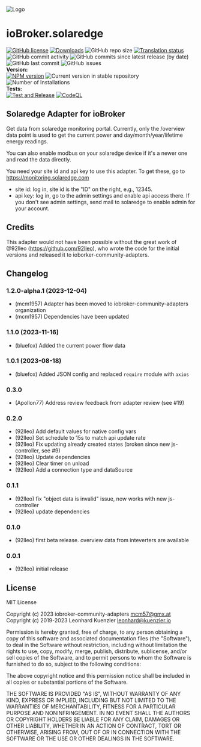 ![Logo](admin/solaredge.png)
# ioBroker.solaredge

[![GitHub license](https://img.shields.io/github/license/iobroker-community-adapters/ioBroker.solaredge)](https://github.com/iobroker-community-adapters/ioBroker.solaredge/blob/main/LICENSE)
[![Downloads](https://img.shields.io/npm/dm/iobroker.solaredge.svg)](https://www.npmjs.com/package/iobroker.solaredge)
![GitHub repo size](https://img.shields.io/github/repo-size/iobroker-community-adapters/ioBroker.solaredge)
[![Translation status](https://weblate.iobroker.net/widgets/adapters/-/solaredge/svg-badge.svg)](https://weblate.iobroker.net/engage/adapters/?utm_source=widget)</br>
![GitHub commit activity](https://img.shields.io/github/commit-activity/m/iobroker-community-adapters/ioBroker.solaredge)
![GitHub commits since latest release (by date)](https://img.shields.io/github/commits-since/iobroker-community-adapters/ioBroker.solaredge/latest)
![GitHub last commit](https://img.shields.io/github/last-commit/iobroker-community-adapters/ioBroker.solaredge)
![GitHub issues](https://img.shields.io/github/issues/iobroker-community-adapters/ioBroker.solaredge)
</br>
**Version:** </br>
[![NPM version](http://img.shields.io/npm/v/iobroker.solaredge.svg)](https://www.npmjs.com/package/iobroker.solaredge)
![Current version in stable repository](https://iobroker.live/badges/solaredge-stable.svg)
![Number of Installations](https://iobroker.live/badges/solaredge-installed.svg)
</br>
**Tests:** </br>
[![Test and Release](https://github.com/iobroker-community-adapters/ioBroker.solaredge/actions/workflows/test-and-release.yml/badge.svg)](https://github.com/iobroker-community-adapters/ioBroker.solaredge/actions/workflows/test-and-release.yml)
[![CodeQL](https://github.com/iobroker-community-adapters/ioBroker.solaredge/actions/workflows/codeql.yml/badge.svg)](https://github.com/iobroker-community-adapters/ioBroker.solaredge/actions/workflows/codeql.yml)

<!--
## Sentry
**This adapter uses Sentry libraries to automatically report exceptions and code errors to the developers.**
For more details and for information how to disable the error reporting see [Sentry-Plugin Documentation](https://github.com/ioBroker/plugin-sentry#plugin-sentry)! Sentry reporting is used starting with js-controller 3.0.
-->

## Solaredge Adapter for ioBroker 

Get data from solaredge monitoring portal.
Currently, only the /overview data point is used to get the current power and day/month/year/lifetime energy readings.

You can also enable modbus on your solaredge device if it's a newer one and read the data directly. 

You need your site id and api key to use this adapter. To get these, go to https://monitoring.solaredge.com  
- site id: log in, site id is the "ID" on the right, e.g., 12345.  
- api key: log in, go to the admin settings and enable api access there. If you don't see admin settings, send mail to solaredge to enable admin for your account.


## Credits

This adapter would not have been possible without the great work of @92lleo (https://github.com/92lleo), who wrote the code for the initial versions and released it to ioborker-community-adapters.

<!--
	### **WORK IN PROGRESS**
-->
## Changelog
### 1.2.0-alpha.1 (2023-12-04)
* (mcm1957) Adapter has been moved to iobroker-community-adapters organization
* (mcm1957) Dependencies have been updated

### 1.1.0 (2023-11-16)
* (bluefox) Added the current power flow data

### 1.0.1 (2023-08-18)
* (bluefox) Added JSON config and replaced `require` module with `axios`

### 0.3.0
* (Apollon77) Address review feedback from adapter review (see #19)

### 0.2.0
* (92lleo) Add default values for native config vars
* (92lleo) Set schedule to 15s to match api update rate
* (92lleo) Fix updating already created states (broken since new js-controller, see #9)
* (92lleo) Update dependencies
* (92lleo) Clear timer on unload
* (92lleo) Add a connection type and dataSource

### 0.1.1
* (92lleo) fix "object data is invalid" issue, now works with new js-controller
* (92lleo) update dependencies

### 0.1.0
* (92lleo) first beta release. overview data from inteverters are available

### 0.0.1
* (92lleo) initial release

## License
MIT License

Copyright (c) 2023 iobroker-community-adapters <mcm57@gmx.at>
Copyright (c) 2019-2023 Leonhard Kuenzler <leonhard@kuenzler.io>

Permission is hereby granted, free of charge, to any person obtaining a copy
of this software and associated documentation files (the "Software"), to deal
in the Software without restriction, including without limitation the rights
to use, copy, modify, merge, publish, distribute, sublicense, and/or sell
copies of the Software, and to permit persons to whom the Software is
furnished to do so, subject to the following conditions:

The above copyright notice and this permission notice shall be included in all
copies or substantial portions of the Software.

THE SOFTWARE IS PROVIDED "AS IS", WITHOUT WARRANTY OF ANY KIND, EXPRESS OR
IMPLIED, INCLUDING BUT NOT LIMITED TO THE WARRANTIES OF MERCHANTABILITY,
FITNESS FOR A PARTICULAR PURPOSE AND NONINFRINGEMENT. IN NO EVENT SHALL THE
AUTHORS OR COPYRIGHT HOLDERS BE LIABLE FOR ANY CLAIM, DAMAGES OR OTHER
LIABILITY, WHETHER IN AN ACTION OF CONTRACT, TORT OR OTHERWISE, ARISING FROM,
OUT OF OR IN CONNECTION WITH THE SOFTWARE OR THE USE OR OTHER DEALINGS IN THE
SOFTWARE.